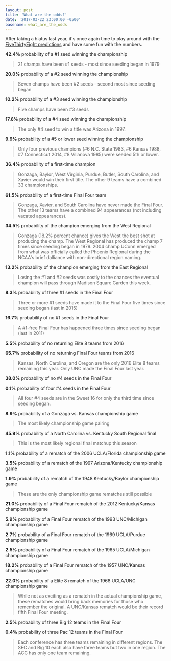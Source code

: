 ```yaml
---
layout: post
title: 'What are the odds?'
date: '2017-03-22 23:00:00 -0500'
basename: what_are_the_odds
---
```

After taking a hiatus last year, it's once again time to play around with the
[FiveThirtyEight predictions](https://projects.fivethirtyeight.com/2017-march-madness-predictions/)
and have some fun with the numbers.

**42.4%** probability of a #1 seed winning the championship

> 21 champs have been #1 seeds - most since seeding began in 1979

**20.0%** probability of a #2 seed winning the championship

> Seven champs have been #2 seeds - second most since seeding began

**10.2%** probability of a #3 seed winning the championship

> Five champs have been #3 seeds

**17.6%** probability of a #4 seed winning the championship

> The only #4 seed to win a title was Arizona in 1997.

**9.9%** probability of a #5 or lower seed winning the championship

> Only four previous champions (#6 N.C. State 1983, #6 Kansas 1988, #7
> Connecticut 2014, #8 Villanova 1985) were seeded 5th or lower.

**36.4%** probability of a first-time champion

> Gonzaga, Baylor, West Virginia, Purdue, Butler, South Carolina, and Xavier
> would win their first title. The other 9 teams have a combined 33 championships.

**61.5%** probability of a first-time Final Four team

> Gonzaga, Xavier, and South Carolina have never made the Final Four. The other
> 13 teams have a combined 94 appearances (not including vacated appearances).

**34.5%** probability of the champion emerging from the West Regional

> Gonzaga (18.2% percent chance) gives the West the best shot at producing the
> champ. The West Regional has produced the champ 7 times since seeding began in 1979.
> 2004 champ UConn emerged from what was officially called the Phoenix
> Regional during the NCAA's brief dalliance with non-directional region naming.

**13.2%** probability of the champion emerging from the East Regional

> Losing the #1 and #2 seeds was costly to the chances the eventual champion
> will pass through Madison Square Garden this week.

**8.3%** probability of three #1 seeds in the Final Four

> Three or more #1 seeds have made it to the Final Four five times since
> seeding began (last in 2015)

**16.7%** probability of no #1 seeds in the Final Four

> A #1-free Final Four has happened three times since seeding began (last in
> 2011)

**5.5%** probability of no returning Elite 8 teams from 2016

**65.7%** probability of no returning Final Four teams from 2016

> Kansas, North Carolina, and Oregon are the only 2016 Elite 8 teams remaining
> this year. Only UNC made the Final Four last year.

**38.0%** probability of no #4 seeds in the Final Four

**0.1%** probability of four #4 seeds in the Final Four

> All four #4 seeds are in the Sweet 16 for only the third time since seeding
> began.

**8.9%** probability of a Gonzaga vs. Kansas championship game

> The most likely championship game pairing

**45.9%** probability of a North Carolina vs. Kentucky South Regional final

> This is the most likely regional final matchup this season

**1.1%** probability of a rematch of the 2006 UCLA/Florida championship game

**3.5%** probability of a rematch of the 1997 Arizona/Kentucky championship game

**1.9%** probability of a rematch of the 1948 Kentucky/Baylor championship game

> These are the only championship game rematches still possible

**21.0%** probability of a Final Four rematch of the 2012 Kentucky/Kansas
championship game

**5.9%** probability of a Final Four rematch of the 1993 UNC/Michigan
championship game

**2.7%** probability of a Final Four rematch of the 1969 UCLA/Purdue
championship game

**2.5%** probability of a Final Four rematch of the 1965 UCLA/Michigan
championship game

**18.2%** probability of a Final Four rematch of the 1957 UNC/Kansas
championship game

**22.0%** probability of a Elite 8 rematch of the 1968 UCLA/UNC championship
game

> While not as exciting as a rematch in the actual championship game, these rematches
> would bring back memories for those who remember the original. A UNC/Kansas
> rematch would be their record fifth Final Four meeting.

**2.5%** probability of three Big 12 teams in the Final Four

**0.4%** probability of three Pac 12 teams in the Final Four

> Each conference has three teams remaining in different regions. The SEC and
> Big 10 each also have three teams but two in one region.
> The ACC has only one team remaining.
